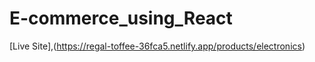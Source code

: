 # E-commerce_using_React
[Live Site],(https://regal-toffee-36fca5.netlify.app/products/electronics)
